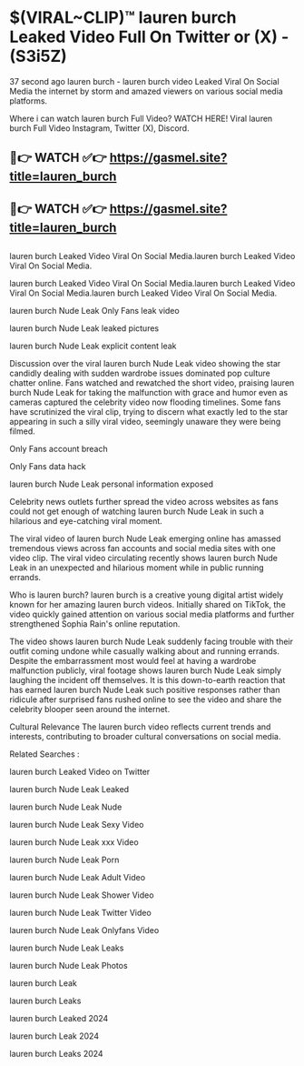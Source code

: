 # $(VIRAL~CLIP)™ lauren burch Leaked Video Full On Twitter or (X) -(S3i5Z)
37 second ago lauren burch - lauren burch video Leaked Viral On Social Media the internet by storm and amazed viewers on various social media platforms.

Where i can watch lauren burch Full Video? WATCH HERE! Viral lauren burch Full Video Instagram, Twitter (X), Discord.

## 🔴👉 WATCH ✅👉 https://gasmel.site?title=lauren_burch
## 🔴👉 WATCH ✅👉 https://gasmel.site?title=lauren_burch
##
lauren burch Leaked Video Viral On Social Media.lauren burch Leaked Video Viral On Social Media.

lauren burch Leaked Video Viral On Social Media.lauren burch Leaked Video Viral On Social Media.lauren burch Leaked Video Viral On Social Media.

lauren burch Nude Leak Only Fans leak video

lauren burch Nude Leak leaked pictures

lauren burch Nude Leak explicit content leak

Discussion over the viral lauren burch Nude Leak video showing the star candidly dealing with sudden wardrobe issues dominated pop culture chatter online. Fans watched and rewatched the short video, praising lauren burch Nude Leak for taking the malfunction with grace and humor even as cameras captured the celebrity video now flooding timelines. Some fans have scrutinized the viral clip, trying to discern what exactly led to the star appearing in such a silly viral video, seemingly unaware they were being filmed.


Only Fans account breach

Only Fans data hack

lauren burch Nude Leak personal information exposed

Celebrity news outlets further spread the video across websites as fans could not get enough of watching lauren burch Nude Leak in such a hilarious and eye-catching viral moment.


The viral video of lauren burch Nude Leak emerging online has amassed tremendous views across fan accounts and social media sites with one video clip. The viral video circulating recently shows lauren burch Nude Leak in an unexpected and hilarious moment while in public running errands.


Who is lauren burch? lauren burch is a creative young digital artist widely known for her amazing lauren burch videos. Initially shared on TikTok, the video quickly gained attention on various social media platforms and further strengthened Sophia Rain's online reputation.

The video shows lauren burch Nude Leak suddenly facing trouble with their outfit coming undone while casually walking about and running errands. Despite the embarrassment most would feel at having a wardrobe malfunction publicly, viral footage shows lauren burch Nude Leak simply laughing the incident off themselves. It is this down-to-earth reaction that has earned lauren burch Nude Leak such positive responses rather than ridicule after surprised fans rushed online to see the video and share the celebrity blooper seen around the internet.

Cultural Relevance The lauren burch video reflects current trends and interests, contributing to broader cultural conversations on social media.

Related Searches :

lauren burch Leaked Video on Twitter

lauren burch Nude Leak Leaked

lauren burch Nude Leak Nude

lauren burch Nude Leak Sexy Video

lauren burch Nude Leak xxx Video

lauren burch Nude Leak Porn

lauren burch Nude Leak Adult Video

lauren burch Nude Leak Shower Video

lauren burch Nude Leak Twitter Video

lauren burch Nude Leak Onlyfans Video

lauren burch Nude Leak Leaks

lauren burch Nude Leak Photos

lauren burch Leak

lauren burch Leaks

lauren burch Leaked 2024

lauren burch Leak 2024

lauren burch Leaks 2024
